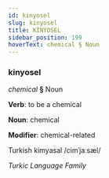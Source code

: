 ```yaml
---
id: kinyosel
slug: kinyosel
title: KİNYOSEL
sidebar_position: 199
hoverText: chemical § Noun
---
```


### kinyosel

*chemical* **§** Noun

**Verb**: to be a chemical

**Noun**: chemical

**Modifier**: chemical-related

Turkish kimyasal /cimˈjaːsæl/

*Turkic Language Family*